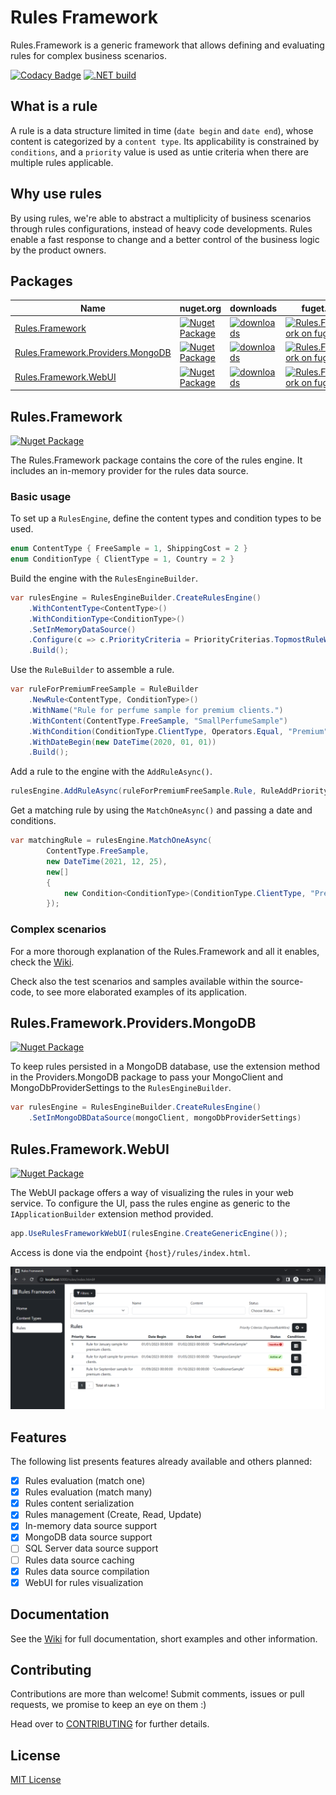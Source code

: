# Rules Framework

Rules.Framework is a generic framework that allows defining and evaluating rules for complex business scenarios.

[![Codacy Badge](https://api.codacy.com/project/badge/Grade/8b48f4541fba4d4b8bad2e9a8563ede3)](https://app.codacy.com/gh/Farfetch/rules-framework?utm_source=github.com&utm_medium=referral&utm_content=Farfetch/rules-framework&utm_campaign=Badge_Grade_Settings)
[![.NET build](https://github.com/luispfgarces/rules-framework/actions/workflows/dotnet-build.yml/badge.svg)](https://github.com/luispfgarces/rules-framework/actions/workflows/dotnet-build.yml)

## What is a rule

A rule is a data structure limited in time (`date begin` and `date end`), whose content is categorized by a `content type`. Its applicability is constrained by `conditions`, and a `priority` value is used as untie criteria when there are multiple rules applicable.

## Why use rules

By using rules, we're able to abstract a multiplicity of business scenarios through rules configurations, instead of heavy code developments. Rules enable a fast response to change and a better control of the business logic by the product owners.

## Packages

|Name                             |nuget.org|downloads|fuget.org|
|---------------------------------|----|---------|-----|
|[Rules.Framework](#rulesframework)|[![Nuget Package](https://img.shields.io/nuget/v/Rules.Framework.svg?logo=nuget)](https://www.nuget.org/packages/Rules.Framework/)|[![downloads](https://img.shields.io/nuget/dt/Rules.Framework.svg?logo=nuget&color=blueviolet)](https://www.nuget.org/packages/Rules.Framework/)|[![Rules.Framework on fuget.org](https://www.fuget.org/packages/Rules.Framework/badge.svg)](https://www.fuget.org/packages/Rules.Framework)
|[Rules.Framework.Providers.MongoDB](#rulesframeworkprovidersmongodb)|[![Nuget Package](https://img.shields.io/nuget/v/Rules.Framework.Providers.MongoDB.svg?logo=nuget)](https://www.nuget.org/packages/Rules.Framework.Providers.MongoDB/)|[![downloads](https://img.shields.io/nuget/dt/Rules.Framework.Providers.MongoDB.svg?logo=nuget&color=blueviolet)](https://www.nuget.org/packages/Rules.Framework.Providers.MongoDB/)|[![Rules.Framework on fuget.org](https://www.fuget.org/packages/Rules.Framework.Providers.MongoDB/badge.svg)](https://www.fuget.org/packages/Rules.Framework.Providers.MongoDB)
|[Rules.Framework.WebUI](#rulesframeworkwebui)|[![Nuget Package](https://img.shields.io/nuget/v/Rules.Framework.WebUI.svg?logo=nuget)](https://www.nuget.org/packages/Rules.Framework.WebUI/)|[![downloads](https://img.shields.io/nuget/dt/Rules.Framework.WebUI.svg?logo=nuget&color=blueviolet)](https://www.nuget.org/packages/Rules.Framework.WebUI/)|[![Rules.Framework on fuget.org](https://www.fuget.org/packages/Rules.Framework.WebUI/badge.svg)](https://www.fuget.org/packages/Rules.Framework.WebUI)

## Rules.Framework
[![Nuget Package](https://img.shields.io/nuget/v/Rules.Framework.svg?logo=nuget)](https://www.nuget.org/packages/Rules.Framework/)

The Rules.Framework package contains the core of the rules engine. It includes an in-memory provider for the rules data source.

### Basic usage

To set up a `RulesEngine`, define the content types and condition types to be used.

```csharp
enum ContentType { FreeSample = 1, ShippingCost = 2 }
enum ConditionType { ClientType = 1, Country = 2 }
```

Build the engine with the `RulesEngineBuilder`.

```csharp
var rulesEngine = RulesEngineBuilder.CreateRulesEngine()
    .WithContentType<ContentType>()
    .WithConditionType<ConditionType>()
    .SetInMemoryDataSource()
    .Configure(c => c.PriorityCriteria = PriorityCriterias.TopmostRuleWins)
    .Build();
```
Use the `RuleBuilder` to assemble a rule.

```csharp
var ruleForPremiumFreeSample = RuleBuilder
    .NewRule<ContentType, ConditionType>()
    .WithName("Rule for perfume sample for premium clients.")
    .WithContent(ContentType.FreeSample, "SmallPerfumeSample")
    .WithCondition(ConditionType.ClientType, Operators.Equal, "Premium")
    .WithDateBegin(new DateTime(2020, 01, 01))
    .Build();
```

Add a rule to the engine with the `AddRuleAsync()`.

```csharp
rulesEngine.AddRuleAsync(ruleForPremiumFreeSample.Rule, RuleAddPriorityOption.ByPriorityNumber(1));
```

Get a matching rule by using the `MatchOneAsync()` and passing a date and conditions.

```csharp
var matchingRule = rulesEngine.MatchOneAsync(
        ContentType.FreeSample, 
        new DateTime(2021, 12, 25), 
        new[]
        {
            new Condition<ConditionType>(ConditionType.ClientType, "Premium")
        });
```

### Complex scenarios

For a more thorough explanation of the Rules.Framework and all it enables, check the [Wiki](https://github.com/Farfetch/rules-framework/wiki). 

Check also the test scenarios and samples available within the source-code, to see more elaborated examples of its application.

## Rules.Framework.Providers.MongoDB
[![Nuget Package](https://img.shields.io/nuget/v/Rules.Framework.Providers.MongoDb?logo=nuget)](https://www.nuget.org/packages/Rules.Framework.Providers.MongoDb/)

To keep rules persisted in a MongoDB database, use the extension method in the Providers.MongoDB package to pass your MongoClient and MongoDbProviderSettings to the `RulesEngineBuilder`.

```csharp
var rulesEngine = RulesEngineBuilder.CreateRulesEngine()
    .SetInMongoDBDataSource(mongoClient, mongoDbProviderSettings)
```

## Rules.Framework.WebUI
[![Nuget Package](https://img.shields.io/nuget/v/Rules.Framework.WebUI?logo=nuget)](https://www.nuget.org/packages/Rules.Framework.WebUI/)

The WebUI package offers a way of visualizing the rules in your web service. To configure the UI, pass the rules engine as generic to the `IApplicationBuilder` extension method provided.

```csharp
app.UseRulesFrameworkWebUI(rulesEngine.CreateGenericEngine());
```

Access is done via the endpoint `{host}/rules/index.html`.

![webUISample](docs/WebUISample.png)

## Features

The following list presents features already available and others planned:
- [x] Rules evaluation (match one)
- [x] Rules evaluation (match many)
- [x] Rules content serialization
- [x] Rules management (Create, Read, Update)
- [x] In-memory data source support
- [x] MongoDB data source support
- [ ] SQL Server data source support
- [ ] Rules data source caching
- [x] Rules data source compilation
- [x] WebUI for rules visualization

## Documentation

See the [Wiki](https://github.com/Farfetch/rules-framework/wiki) for full documentation, short examples and other information.

## Contributing

Contributions are more than welcome! Submit comments, issues or pull requests, we promise to keep an eye on them :)

Head over to [CONTRIBUTING](CONTRIBUTING.md) for further details.

## License

[MIT License](LICENSE.md)
